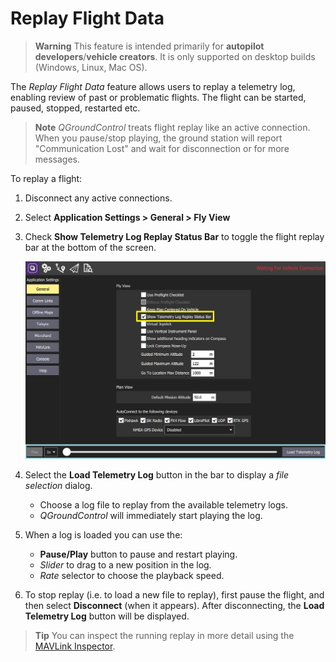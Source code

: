 # Replay Flight Data

> **Warning** This feature is intended primarily for **autopilot developers**/**vehicle creators**. It is only supported on desktop builds (Windows, Linux, Mac OS).

The *Replay Flight Data* feature allows users to replay a telemetry log, enabling review of past or problematic flights. The flight can be started, paused, stopped, restarted etc.

> **Note** *QGroundControl* treats flight replay like an active connection. When you pause/stop playing, the ground station will report "Communication Lost" and wait for disconnection or for more messages.

To replay a flight:
1. Disconnect any active connections.
1. Select **Application Settings > General > Fly View**
1. Check **Show Telemetry Log Replay Status Bar** to toggle the flight replay bar at the bottom of the screen.

   ![Toggle Flight Replay](../../../assets/fly/flight_replay/flight_replay_toggle.jpg)
1. Select the **Load Telemetry Log** button in the bar to display a *file selection* dialog.
   - Choose a log file to replay from the available telemetry logs.
   - *QGroundControl* will immediately start playing the log.
1. When a log is loaded you can use the:
   - **Pause/Play** button to pause and restart playing.
   - *Slider* to drag to a new position in the log.
   - *Rate* selector to choose the playback speed.
1. To stop replay (i.e. to load a new file to replay), first pause the flight, and then select **Disconnect** (when it appears). After disconnecting, the **Load Telemetry Log** button will be displayed.

> **Tip** You can inspect the running replay in more detail using the [MAVLink Inspector](../analyze_view/mavlink_inspector.md).
